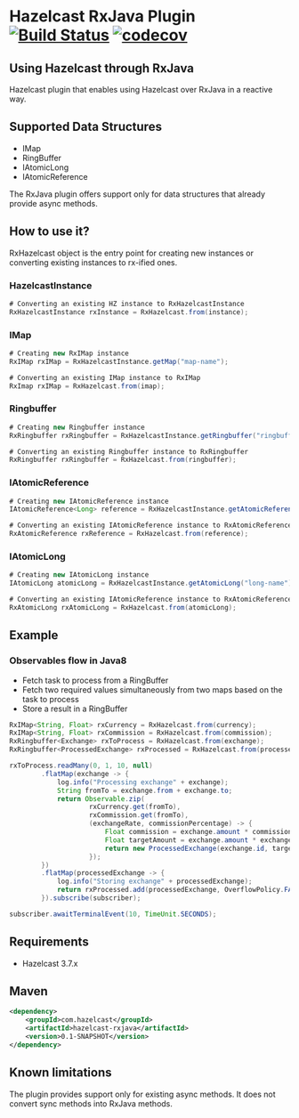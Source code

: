 # Hazelcast RxJava Plugin [![Build Status](https://secure.travis-ci.org/tombujok/hazelcast-rxjava.png)](http://travis-ci.org/tombujok/hazelcast-rxjava) [![codecov](https://codecov.io/gh/tombujok/hazelcast-rxjava/branch/master/graph/badge.svg)](https://codecov.io/gh/tombujok/hazelcast-rxjava)

## Using Hazelcast through RxJava

Hazelcast plugin that enables using Hazelcast over RxJava in a reactive way.

## Supported Data Structures

- IMap
- RingBuffer
- IAtomicLong
- IAtomicReference

The RxJava plugin offers support only for data structures that already provide async methods.


## How to use it?

RxHazelcast object is the entry point for creating new instances or converting existing instances to rx-ified ones.

### HazelcastInstance

```java
# Converting an existing HZ instance to RxHazelcastInstance
RxHazelcastInstance rxInstance = RxHazelcast.from(instance);
```

### IMap

```java
# Creating new RxIMap instance
RxIMap rxIMap = RxHazelcastInstance.getMap("map-name");
```

```java
# Converting an existing IMap instance to RxIMap
RxImap rxIMap = RxHazelcast.from(imap);
```


### Ringbuffer

```java
# Creating new Ringbuffer instance
RxRingbuffer rxRingbuffer = RxHazelcastInstance.getRingbuffer("ringbuffer-name");
```

```java
# Converting an existing Ringbuffer instance to RxRingbuffer
RxRingbuffer rxRingbuffer = RxHazelcast.from(ringbuffer);
```

### IAtomicReference

```java
# Creating new IAtomicReference instance
IAtomicReference<Long> reference = RxHazelcastInstance.getAtomicReference("reference-name");
```

```java
# Converting an existing IAtomicReference instance to RxAtomicReference
RxAtomicReference rxReference = RxHazelcast.from(reference);
```


### IAtomicLong

```java
# Creating new IAtomicLong instance
IAtomicLong atomicLong = RxHazelcastInstance.getAtomicLong("long-name");
```

```java
# Converting an existing IAtomicReference instance to RxAtomicReference
RxAtomicLong rxAtomicLong = RxHazelcast.from(atomicLong);
```


## Example

### Observables flow in Java8

- Fetch task to process from a RingBuffer
- Fetch two required values simultaneously from two maps based on the task to process
- Store a result in a RingBuffer


```java
RxIMap<String, Float> rxCurrency = RxHazelcast.from(currency);
RxIMap<String, Float> rxCommission = RxHazelcast.from(commission);
RxRingbuffer<Exchange> rxToProcess = RxHazelcast.from(exchange);
RxRingbuffer<ProcessedExchange> rxProcessed = RxHazelcast.from(processed);

rxToProcess.readMany(0, 1, 10, null)
        .flatMap(exchange -> {
            log.info("Processing exchange" + exchange);
            String fromTo = exchange.from + exchange.to;
            return Observable.zip(
                    rxCurrency.get(fromTo),
                    rxCommission.get(fromTo),
                    (exchangeRate, commissionPercentage) -> {
                        Float commission = exchange.amount * commissionPercentage;
                        Float targetAmount = exchange.amount * exchangeRate;
                        return new ProcessedExchange(exchange.id, targetAmount, commission);
                    });
        })
        .flatMap(processedExchange -> {
            log.info("Storing exchange" + processedExchange);
            return rxProcessed.add(processedExchange, OverflowPolicy.FAIL);
        }).subscribe(subscriber);

subscriber.awaitTerminalEvent(10, TimeUnit.SECONDS);
```



## Requirements

- Hazelcast 3.7.x

## Maven

```xml
<dependency>
    <groupId>com.hazelcast</groupId>
    <artifactId>hazelcast-rxjava</artifactId>
    <version>0.1-SNAPSHOT</version>
</dependency>
```

## Known limitations

The plugin provides support only for existing async methods. It does not convert sync methods into RxJava methods.
